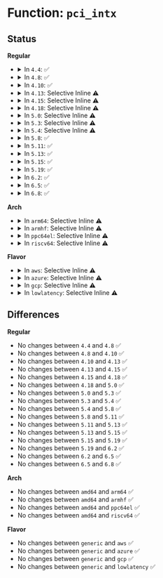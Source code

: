# Function: <code>pci_intx</code>

## Status
<b>Regular</b>
<ul>
<li>
<details>
<summary>In <code>4.4</code>: ✅</summary>

```c
void pci_intx(struct pci_dev *pdev, int enable);
```

**Collision:** Unique Global

**Inline:** No

**Transformation:** False

**Instances:**

```
In drivers/pci/pci.c (ffffffff814344b0)
Location: drivers/pci/pci.c:3251
Inline: False
Direct callers:
  - drivers/pci/pci.c:pcim_release
  - drivers/pci/msi.c:pci_enable_msi_range
  - drivers/pci/msi.c:pci_restore_msi_state
  - drivers/pci/msi.c:pci_restore_msi_state
  - drivers/ata/ata_piix.c:piix_init_one
```
**Symbols:**

```
ffffffff814344b0-ffffffff81434575: pci_intx (STB_GLOBAL)
```
</details>
</li>
<li>
<details>
<summary>In <code>4.8</code>: ✅</summary>

```c
void pci_intx(struct pci_dev *pdev, int enable);
```

**Collision:** Unique Global

**Inline:** No

**Transformation:** False

**Instances:**

```
In drivers/pci/pci.c (ffffffff8147fe40)
Location: drivers/pci/pci.c:3561
Inline: False
Direct callers:
  - drivers/pci/pci.c:pcim_release
  - drivers/pci/msi.c:pci_alloc_irq_vectors
  - drivers/pci/msi.c:__pci_enable_msi_range
  - drivers/pci/msi.c:pci_restore_msi_state
  - drivers/pci/msi.c:pci_restore_msi_state
  - drivers/ata/ata_piix.c:piix_init_one
```
**Symbols:**

```
ffffffff8147fe40-ffffffff8147ff05: pci_intx (STB_GLOBAL)
```
</details>
</li>
<li>
<details>
<summary>In <code>4.10</code>: ✅</summary>

```c
void pci_intx(struct pci_dev *pdev, int enable);
```

**Collision:** Unique Global

**Inline:** No

**Transformation:** False

**Instances:**

```
In drivers/pci/pci.c (ffffffff814a1490)
Location: drivers/pci/pci.c:3599
Inline: False
Direct callers:
  - drivers/pci/pci.c:pcim_release
  - drivers/pci/msi.c:pci_alloc_irq_vectors_affinity
  - drivers/pci/msi.c:__pci_enable_msi_range
  - drivers/pci/msi.c:pci_restore_msi_state
  - drivers/pci/msi.c:pci_restore_msi_state
  - drivers/ata/ata_piix.c:piix_init_one
```
**Symbols:**

```
ffffffff814a1490-ffffffff814a1555: pci_intx (STB_GLOBAL)
```
</details>
</li>
<li>
<details>
<summary>In <code>4.13</code>: Selective Inline ⚠️</summary>

```c
void pci_intx(struct pci_dev *pdev, int enable);
```

**Collision:** Unique Global

**Inline:** Selective

**Transformation:** False

**Instances:**

```
In drivers/pci/pci.c (ffffffff814ac470)
Location: drivers/pci/pci.c:3737
Inline: True
Direct callers:
  - drivers/pci/pci.c:pcim_release
  - drivers/pci/msi.c:pci_alloc_irq_vectors_affinity
  - drivers/pci/msi.c:__pci_enable_msi_range
  - drivers/pci/msi.c:__pci_enable_msix
  - drivers/pci/msi.c:pci_restore_msi_state
  - drivers/pci/msi.c:pci_restore_msi_state
  - drivers/ata/ata_piix.c:piix_init_one
```
**Symbols:**

```
ffffffff814ac470-ffffffff814ac52a: pci_intx (STB_GLOBAL)
```
</details>
</li>
<li>
<details>
<summary>In <code>4.15</code>: Selective Inline ⚠️</summary>

```c
void pci_intx(struct pci_dev *pdev, int enable);
```

**Collision:** Unique Global

**Inline:** Selective

**Transformation:** False

**Instances:**

```
In drivers/pci/pci.c (ffffffff814eb540)
Location: drivers/pci/pci.c:3752
Inline: True
Direct callers:
  - drivers/pci/pci.c:pcim_release
  - drivers/pci/msi.c:pci_alloc_irq_vectors_affinity
  - drivers/pci/msi.c:__pci_enable_msi_range
  - drivers/pci/msi.c:__pci_enable_msix
  - drivers/pci/msi.c:pci_restore_msi_state
  - drivers/pci/msi.c:pci_restore_msi_state
  - drivers/ata/ata_piix.c:piix_init_one
```
**Symbols:**

```
ffffffff814eb540-ffffffff814eb5fa: pci_intx (STB_GLOBAL)
```
</details>
</li>
<li>
<details>
<summary>In <code>4.18</code>: Selective Inline ⚠️</summary>

```c
void pci_intx(struct pci_dev *pdev, int enable);
```

**Collision:** Unique Global

**Inline:** Selective

**Transformation:** False

**Instances:**

```
In drivers/pci/pci.c (ffffffff8151aeb0)
Location: drivers/pci/pci.c:3957
Inline: True
Direct callers:
  - drivers/pci/pci.c:pcim_release
  - drivers/pci/msi.c:pci_alloc_irq_vectors_affinity
  - drivers/pci/msi.c:__pci_enable_msi_range
  - drivers/pci/msi.c:__pci_enable_msix
  - drivers/pci/msi.c:pci_restore_msi_state
  - drivers/pci/msi.c:pci_restore_msi_state
  - drivers/ata/ata_piix.c:piix_init_one
  - drivers/i2c/busses/i2c-amd-pci-mp2.c:amd_mp2_pci_remove
  - drivers/i2c/busses/i2c-amd-pci-mp2.c:amd_mp2_pci_probe
```
**Symbols:**

```
ffffffff8151aeb0-ffffffff8151af5e: pci_intx (STB_GLOBAL)
```
</details>
</li>
<li>
<details>
<summary>In <code>5.0</code>: Selective Inline ⚠️</summary>

```c
void pci_intx(struct pci_dev *pdev, int enable);
```

**Collision:** Unique Global

**Inline:** Selective

**Transformation:** False

**Instances:**

```
In drivers/pci/pci.c (ffffffff81530c20)
Location: drivers/pci/pci.c:4222
Inline: True
Direct callers:
  - drivers/pci/pci.c:pcim_release
  - drivers/pci/msi.c:pci_alloc_irq_vectors_affinity
  - drivers/pci/msi.c:__pci_enable_msi_range
  - drivers/pci/msi.c:pci_restore_msi_state
  - drivers/pci/msi.c:pci_restore_msi_state
  - drivers/ata/ata_piix.c:piix_init_one
```
**Symbols:**

```
ffffffff81530c20-ffffffff81530cce: pci_intx (STB_GLOBAL)
```
</details>
</li>
<li>
<details>
<summary>In <code>5.3</code>: Selective Inline ⚠️</summary>

```c
void pci_intx(struct pci_dev *pdev, int enable);
```

**Collision:** Unique Global

**Inline:** Selective

**Transformation:** False

**Instances:**

```
In drivers/pci/pci.c (ffffffff81560560)
Location: drivers/pci/pci.c:4320
Inline: True
Direct callers:
  - drivers/pci/pci.c:pcim_release
  - drivers/pci/msi.c:pci_alloc_irq_vectors_affinity
  - drivers/pci/msi.c:__pci_enable_msi_range
  - drivers/pci/msi.c:pci_restore_msi_state
  - drivers/pci/msi.c:pci_restore_msi_state
  - drivers/ata/ata_piix.c:piix_init_one
```
**Symbols:**

```
ffffffff81560560-ffffffff8156060d: pci_intx (STB_GLOBAL)
```
</details>
</li>
<li>
<details>
<summary>In <code>5.4</code>: Selective Inline ⚠️</summary>

```c
void pci_intx(struct pci_dev *pdev, int enable);
```

**Collision:** Unique Global

**Inline:** Selective

**Transformation:** False

**Instances:**

```
In drivers/pci/pci.c (ffffffff81581680)
Location: drivers/pci/pci.c:4316
Inline: True
Direct callers:
  - drivers/pci/pci.c:pcim_release
  - drivers/pci/msi.c:pci_alloc_irq_vectors_affinity
  - drivers/pci/msi.c:__pci_enable_msi_range
  - drivers/pci/msi.c:pci_restore_msi_state
  - drivers/pci/msi.c:pci_restore_msi_state
  - drivers/ata/ata_piix.c:piix_init_one
  - drivers/vfio/pci/vfio_pci.c:vfio_pci_enable
  - drivers/vfio/pci/vfio_pci_intrs.c:vfio_pci_set_intx_trigger
  - drivers/vfio/pci/vfio_pci_intrs.c:vfio_msi_disable
  - drivers/vfio/pci/vfio_pci_intrs.c:vfio_pci_intx_unmask_handler
  - drivers/vfio/pci/vfio_pci_intrs.c:vfio_pci_intx_mask
  - drivers/vfio/pci/vfio_pci_intrs.c:vfio_pci_intx_mask
```
**Symbols:**

```
ffffffff81581680-ffffffff8158172d: pci_intx (STB_GLOBAL)
```
</details>
</li>
<li>
<details>
<summary>In <code>5.8</code>: ✅</summary>

```c
void pci_intx(struct pci_dev *pdev, int enable);
```

**Collision:** Unique Global

**Inline:** No

**Transformation:** False

**Instances:**

```
In drivers/pci/pci.c (ffffffff81627090)
Location: drivers/pci/pci.c:4387
Inline: False
Direct callers:
  - drivers/pci/pci.c:pcim_release
  - drivers/pci/msi.c:pci_alloc_irq_vectors_affinity
  - drivers/pci/msi.c:msix_capability_init
  - drivers/pci/msi.c:msi_capability_init
  - drivers/pci/msi.c:pci_restore_msi_state
  - drivers/pci/msi.c:pci_restore_msi_state
  - drivers/ata/ata_piix.c:piix_init_one
  - drivers/vfio/pci/vfio_pci.c:vfio_pci_enable
  - drivers/vfio/pci/vfio_pci_intrs.c:vfio_pci_set_intx_trigger
  - drivers/vfio/pci/vfio_pci_intrs.c:vfio_msi_disable
  - drivers/vfio/pci/vfio_pci_intrs.c:vfio_pci_intx_unmask_handler
  - drivers/vfio/pci/vfio_pci_intrs.c:vfio_pci_intx_mask
  - drivers/vfio/pci/vfio_pci_intrs.c:vfio_pci_intx_mask
```
**Symbols:**

```
ffffffff81627090-ffffffff8162714d: pci_intx (STB_GLOBAL)
```
</details>
</li>
<li>
<details>
<summary>In <code>5.11</code>: ✅</summary>

```c
void pci_intx(struct pci_dev *pdev, int enable);
```

**Collision:** Unique Global

**Inline:** No

**Transformation:** False

**Instances:**

```
In drivers/pci/pci.c (ffffffff8164cd30)
Location: drivers/pci/pci.c:4462
Inline: False
Direct callers:
  - drivers/pci/pci.c:pcim_release
  - drivers/pci/msi.c:pci_alloc_irq_vectors_affinity
  - drivers/pci/msi.c:msix_capability_init
  - drivers/pci/msi.c:msi_capability_init
  - drivers/pci/msi.c:pci_restore_msi_state
  - drivers/pci/msi.c:pci_restore_msi_state
  - drivers/ata/ata_piix.c:piix_init_one
  - drivers/vfio/pci/vfio_pci.c:vfio_pci_enable
  - drivers/vfio/pci/vfio_pci_intrs.c:vfio_pci_set_intx_trigger
  - drivers/vfio/pci/vfio_pci_intrs.c:vfio_msi_disable
  - drivers/vfio/pci/vfio_pci_intrs.c:vfio_pci_intx_unmask_handler
  - drivers/vfio/pci/vfio_pci_intrs.c:vfio_pci_intx_mask
  - drivers/vfio/pci/vfio_pci_intrs.c:vfio_pci_intx_mask
```
**Symbols:**

```
ffffffff8164cd30-ffffffff8164cded: pci_intx (STB_GLOBAL)
```
</details>
</li>
<li>
<details>
<summary>In <code>5.13</code>: ✅</summary>

```c
void pci_intx(struct pci_dev *pdev, int enable);
```

**Collision:** Unique Global

**Inline:** No

**Transformation:** False

**Instances:**

```
In drivers/pci/pci.c (ffffffff8162f8b0)
Location: drivers/pci/pci.c:4511
Inline: False
Direct callers:
  - drivers/pci/pci.c:pcim_release
  - drivers/pci/msi.c:pci_alloc_irq_vectors_affinity
  - drivers/pci/msi.c:msix_capability_init
  - drivers/pci/msi.c:msi_capability_init
  - drivers/pci/msi.c:pci_restore_msi_state
  - drivers/pci/msi.c:pci_restore_msi_state
  - drivers/ata/ata_piix.c:piix_init_one
  - drivers/vfio/pci/vfio_pci.c:vfio_pci_enable
  - drivers/vfio/pci/vfio_pci_intrs.c:vfio_pci_set_intx_trigger
  - drivers/vfio/pci/vfio_pci_intrs.c:vfio_msi_disable
  - drivers/vfio/pci/vfio_pci_intrs.c:vfio_pci_intx_unmask_handler
  - drivers/vfio/pci/vfio_pci_intrs.c:vfio_pci_intx_mask
  - drivers/vfio/pci/vfio_pci_intrs.c:vfio_pci_intx_mask
```
**Symbols:**

```
ffffffff8162f8b0-ffffffff8162f96d: pci_intx (STB_GLOBAL)
```
</details>
</li>
<li>
<details>
<summary>In <code>5.15</code>: ✅</summary>

```c
void pci_intx(struct pci_dev *pdev, int enable);
```

**Collision:** Unique Global

**Inline:** No

**Transformation:** False

**Instances:**

```
In drivers/pci/pci.c (ffffffff8169f5c0)
Location: drivers/pci/pci.c:4561
Inline: False
Direct callers:
  - drivers/pci/pci.c:pcim_release
  - drivers/pci/msi.c:pci_alloc_irq_vectors_affinity
  - drivers/pci/msi.c:__pci_enable_msi_range
  - drivers/pci/msi.c:msix_capability_init
  - drivers/pci/msi.c:pci_restore_msi_state
  - drivers/pci/msi.c:pci_restore_msi_state
  - drivers/ata/ata_piix.c:piix_init_one
  - drivers/vfio/pci/vfio_pci_core.c:vfio_pci_core_enable
  - drivers/vfio/pci/vfio_pci_intrs.c:vfio_pci_set_intx_trigger
  - drivers/vfio/pci/vfio_pci_intrs.c:vfio_msi_disable
  - drivers/vfio/pci/vfio_pci_intrs.c:vfio_pci_intx_unmask_handler
  - drivers/vfio/pci/vfio_pci_intrs.c:vfio_pci_intx_mask
  - drivers/vfio/pci/vfio_pci_intrs.c:vfio_pci_intx_mask
```
**Symbols:**

```
ffffffff8169f5c0-ffffffff8169f67d: pci_intx (STB_GLOBAL)
```
</details>
</li>
<li>
<details>
<summary>In <code>5.19</code>: ✅</summary>

```c
void pci_intx(struct pci_dev *pdev, int enable);
```

**Collision:** Unique Global

**Inline:** No

**Transformation:** False

**Instances:**

```
In drivers/pci/pci.c (ffffffff817c0e00)
Location: drivers/pci/pci.c:4657
Inline: False
Direct callers:
  - drivers/pci/pci.c:pcim_release
  - drivers/pci/msi/msi.c:pci_alloc_irq_vectors_affinity
  - drivers/pci/msi/msi.c:__pci_enable_msi_range
  - drivers/pci/msi/msi.c:msix_capability_init
  - drivers/pci/msi/msi.c:pci_restore_msi_state
  - drivers/pci/msi/msi.c:pci_restore_msi_state
  - drivers/ata/ata_piix.c:piix_init_one
  - drivers/vfio/pci/vfio_pci_core.c:vfio_pci_core_enable
  - drivers/vfio/pci/vfio_pci_intrs.c:vfio_pci_set_intx_trigger
  - drivers/vfio/pci/vfio_pci_intrs.c:vfio_msi_disable
  - drivers/vfio/pci/vfio_pci_intrs.c:vfio_pci_intx_unmask_handler
  - drivers/vfio/pci/vfio_pci_intrs.c:vfio_pci_intx_mask
  - drivers/vfio/pci/vfio_pci_intrs.c:vfio_pci_intx_mask
```
**Symbols:**

```
ffffffff817c0e00-ffffffff817c0ed1: pci_intx (STB_GLOBAL)
```
</details>
</li>
<li>
<details>
<summary>In <code>6.2</code>: ✅</summary>

```c
void pci_intx(struct pci_dev *pdev, int enable);
```

**Collision:** Unique Global

**Inline:** No

**Transformation:** False

**Instances:**

```
In drivers/pci/pci.c (ffffffff818dd610)
Location: drivers/pci/pci.c:4600
Inline: False
Direct callers:
  - drivers/pci/pci.c:pcim_release
  - drivers/pci/msi/api.c:pci_alloc_irq_vectors_affinity
  - drivers/pci/msi/msi.c:pci_msix_shutdown
  - drivers/pci/msi/msi.c:__pci_restore_msix_state
  - drivers/pci/msi/msi.c:__pci_enable_msix_range
  - drivers/pci/msi/msi.c:pci_msi_shutdown
  - drivers/pci/msi/msi.c:__pci_restore_msi_state
  - drivers/pci/msi/msi.c:msi_capability_init
  - drivers/ata/ata_piix.c:piix_init_one
```
**Symbols:**

```
ffffffff818dd610-ffffffff818dd6e1: pci_intx (STB_GLOBAL)
```
</details>
</li>
<li>
<details>
<summary>In <code>6.5</code>: ✅</summary>

```c
void pci_intx(struct pci_dev *pdev, int enable);
```

**Collision:** Unique Global

**Inline:** No

**Transformation:** False

**Instances:**

```
In drivers/pci/pci.c (ffffffff81920ac0)
Location: drivers/pci/pci.c:4638
Inline: False
Direct callers:
  - drivers/pci/pci.c:pcim_release
  - drivers/pci/msi/api.c:pci_alloc_irq_vectors_affinity
  - drivers/pci/msi/msi.c:pci_msix_shutdown
  - drivers/pci/msi/msi.c:__pci_restore_msix_state
  - drivers/pci/msi/msi.c:__pci_enable_msix_range
  - drivers/pci/msi/msi.c:pci_msi_shutdown
  - drivers/pci/msi/msi.c:__pci_restore_msi_state
  - drivers/pci/msi/msi.c:msi_capability_init
  - drivers/ata/ata_piix.c:piix_init_one
```
**Symbols:**

```
ffffffff81920ac0-ffffffff81920b91: pci_intx (STB_GLOBAL)
```
</details>
</li>
<li>
<details>
<summary>In <code>6.8</code>: ✅</summary>

```c
void pci_intx(struct pci_dev *pdev, int enable);
```

**Collision:** Unique Global

**Inline:** No

**Transformation:** False

**Instances:**

```
In drivers/pci/pci.c (ffffffff81968c60)
Location: drivers/pci/pci.c:4748
Inline: False
Direct callers:
  - drivers/pci/pci.c:pcim_release
  - drivers/pci/msi/api.c:pci_alloc_irq_vectors_affinity
  - drivers/pci/msi/msi.c:pci_msix_shutdown
  - drivers/pci/msi/msi.c:__pci_restore_msix_state
  - drivers/pci/msi/msi.c:__pci_enable_msix_range
  - drivers/pci/msi/msi.c:pci_msi_shutdown
  - drivers/pci/msi/msi.c:__pci_restore_msi_state
  - drivers/pci/msi/msi.c:msi_capability_init
  - drivers/ata/ata_piix.c:piix_init_one
```
**Symbols:**

```
ffffffff81968c60-ffffffff81968d31: pci_intx (STB_GLOBAL)
```
</details>
</li>
</ul>
<b>Arch</b>
<ul>
<li>
<details>
<summary>In <code>arm64</code>: Selective Inline ⚠️</summary>

```c
void pci_intx(struct pci_dev *pdev, int enable);
```

**Collision:** Unique Global

**Inline:** Selective

**Transformation:** False

**Instances:**

```
In drivers/pci/pci.c (ffff8000106e47b8)
Location: drivers/pci/pci.c:4316
Inline: True
Direct callers:
  - drivers/pci/pci.c:pcim_release
  - drivers/pci/msi.c:pci_alloc_irq_vectors_affinity
  - drivers/pci/msi.c:__pci_enable_msi_range
  - drivers/pci/msi.c:pci_restore_msi_state
  - drivers/pci/msi.c:pci_restore_msi_state
```
**Symbols:**

```
ffff8000106e47b8-ffff8000106e4884: pci_intx (STB_GLOBAL)
```
</details>
</li>
<li>
<details>
<summary>In <code>armhf</code>: Selective Inline ⚠️</summary>

```c
void pci_intx(struct pci_dev *pdev, int enable);
```

**Collision:** Unique Global

**Inline:** Selective

**Transformation:** False

**Instances:**

```
In drivers/pci/pci.c (c0880510)
Location: drivers/pci/pci.c:4316
Inline: True
Direct callers:
  - drivers/pci/pci.c:pcim_release
  - drivers/pci/msi.c:pci_alloc_irq_vectors_affinity
  - drivers/pci/msi.c:__pci_enable_msi_range
  - drivers/pci/msi.c:pci_restore_msi_state
  - drivers/pci/msi.c:pci_restore_msi_state
```
**Symbols:**

```
c0880510-c08805e0: pci_intx (STB_GLOBAL)
```
</details>
</li>
<li>
<details>
<summary>In <code>ppc64el</code>: Selective Inline ⚠️</summary>

```c
void pci_intx(struct pci_dev *pdev, int enable);
```

**Collision:** Unique Global

**Inline:** Selective

**Transformation:** False

**Instances:**

```
In drivers/pci/pci.c (c00000000085edf0)
Location: drivers/pci/pci.c:4316
Inline: True
Direct callers:
  - drivers/pci/pci.c:pcim_release
  - drivers/pci/msi.c:pci_alloc_irq_vectors_affinity
  - drivers/pci/msi.c:__pci_enable_msi_range
  - drivers/pci/msi.c:pci_restore_msi_state
  - drivers/pci/msi.c:pci_restore_msi_state
  - drivers/vfio/pci/vfio_pci.c:vfio_pci_enable
  - drivers/vfio/pci/vfio_pci_intrs.c:vfio_pci_set_intx_trigger
  - drivers/vfio/pci/vfio_pci_intrs.c:vfio_msi_disable
  - drivers/vfio/pci/vfio_pci_intrs.c:vfio_pci_intx_unmask_handler
  - drivers/vfio/pci/vfio_pci_intrs.c:vfio_pci_intx_mask
  - drivers/vfio/pci/vfio_pci_intrs.c:vfio_pci_intx_mask
```
**Symbols:**

```
c00000000085edf0-c00000000085eee0: pci_intx (STB_GLOBAL)
```
</details>
</li>
<li>
<details>
<summary>In <code>riscv64</code>: Selective Inline ⚠️</summary>

```c
void pci_intx(struct pci_dev *pdev, int enable);
```

**Collision:** Unique Global

**Inline:** Selective

**Transformation:** False

**Instances:**

```
In drivers/pci/pci.c (ffffffe0004bbc5c)
Location: drivers/pci/pci.c:4316
Inline: True
Direct callers:
  - drivers/pci/pci.c:pcim_release
  - drivers/pci/msi.c:pci_alloc_irq_vectors_affinity
  - drivers/pci/msi.c:__pci_enable_msi_range
  - drivers/pci/msi.c:pci_restore_msi_state
  - drivers/pci/msi.c:pci_restore_msi_state
```
**Symbols:**

```
ffffffe0004bbc5c-ffffffe0004bbcee: pci_intx (STB_GLOBAL)
```
</details>
</li>
</ul>
<b>Flavor</b>
<ul>
<li>
<details>
<summary>In <code>aws</code>: Selective Inline ⚠️</summary>

```c
void pci_intx(struct pci_dev *pdev, int enable);
```

**Collision:** Unique Global

**Inline:** Selective

**Transformation:** False

**Instances:**

```
In drivers/pci/pci.c (ffffffff81575ba0)
Location: drivers/pci/pci.c:4316
Inline: True
Direct callers:
  - drivers/pci/pci.c:pcim_release
  - drivers/pci/msi.c:pci_alloc_irq_vectors_affinity
  - drivers/pci/msi.c:__pci_enable_msi_range
  - drivers/pci/msi.c:pci_restore_msi_state
  - drivers/pci/msi.c:pci_restore_msi_state
  - drivers/ata/ata_piix.c:piix_init_one
```
**Symbols:**

```
ffffffff81575ba0-ffffffff81575c4d: pci_intx (STB_GLOBAL)
```
</details>
</li>
<li>
<details>
<summary>In <code>azure</code>: Selective Inline ⚠️</summary>

```c
void pci_intx(struct pci_dev *pdev, int enable);
```

**Collision:** Unique Global

**Inline:** Selective

**Transformation:** False

**Instances:**

```
In drivers/pci/pci.c (ffffffff81564300)
Location: drivers/pci/pci.c:4316
Inline: True
Direct callers:
  - drivers/pci/pci.c:pcim_release
  - drivers/pci/msi.c:pci_alloc_irq_vectors_affinity
  - drivers/pci/msi.c:__pci_enable_msi_range
  - drivers/pci/msi.c:pci_restore_msi_state
  - drivers/pci/msi.c:pci_restore_msi_state
  - drivers/ata/ata_piix.c:piix_init_one
  - drivers/vfio/pci/vfio_pci.c:vfio_pci_enable
  - drivers/vfio/pci/vfio_pci_intrs.c:vfio_pci_set_intx_trigger
  - drivers/vfio/pci/vfio_pci_intrs.c:vfio_msi_disable
  - drivers/vfio/pci/vfio_pci_intrs.c:vfio_pci_intx_unmask_handler
  - drivers/vfio/pci/vfio_pci_intrs.c:vfio_pci_intx_mask
  - drivers/vfio/pci/vfio_pci_intrs.c:vfio_pci_intx_mask
```
**Symbols:**

```
ffffffff81564300-ffffffff815643ad: pci_intx (STB_GLOBAL)
```
</details>
</li>
<li>
<details>
<summary>In <code>gcp</code>: Selective Inline ⚠️</summary>

```c
void pci_intx(struct pci_dev *pdev, int enable);
```

**Collision:** Unique Global

**Inline:** Selective

**Transformation:** False

**Instances:**

```
In drivers/pci/pci.c (ffffffff815753d0)
Location: drivers/pci/pci.c:4316
Inline: True
Direct callers:
  - drivers/pci/pci.c:pcim_release
  - drivers/pci/msi.c:pci_alloc_irq_vectors_affinity
  - drivers/pci/msi.c:__pci_enable_msi_range
  - drivers/pci/msi.c:pci_restore_msi_state
  - drivers/pci/msi.c:pci_restore_msi_state
  - drivers/ata/ata_piix.c:piix_init_one
  - drivers/vfio/pci/vfio_pci.c:vfio_pci_enable
  - drivers/vfio/pci/vfio_pci_intrs.c:vfio_pci_set_intx_trigger
  - drivers/vfio/pci/vfio_pci_intrs.c:vfio_msi_disable
  - drivers/vfio/pci/vfio_pci_intrs.c:vfio_pci_intx_unmask_handler
  - drivers/vfio/pci/vfio_pci_intrs.c:vfio_pci_intx_mask
  - drivers/vfio/pci/vfio_pci_intrs.c:vfio_pci_intx_mask
  - drivers/i2c/busses/i2c-amd-mp2-pci.c:amd_mp2_pci_remove
  - drivers/i2c/busses/i2c-amd-mp2-pci.c:amd_mp2_pci_probe
```
**Symbols:**

```
ffffffff815753d0-ffffffff8157547d: pci_intx (STB_GLOBAL)
```
</details>
</li>
<li>
<details>
<summary>In <code>lowlatency</code>: Selective Inline ⚠️</summary>

```c
void pci_intx(struct pci_dev *pdev, int enable);
```

**Collision:** Unique Global

**Inline:** Selective

**Transformation:** False

**Instances:**

```
In drivers/pci/pci.c (ffffffff8158f9a0)
Location: drivers/pci/pci.c:4316
Inline: True
Direct callers:
  - drivers/pci/pci.c:pcim_release
  - drivers/pci/msi.c:pci_alloc_irq_vectors_affinity
  - drivers/pci/msi.c:__pci_enable_msi_range
  - drivers/pci/msi.c:pci_restore_msi_state
  - drivers/pci/msi.c:pci_restore_msi_state
  - drivers/ata/ata_piix.c:piix_init_one
  - drivers/vfio/pci/vfio_pci.c:vfio_pci_enable
  - drivers/vfio/pci/vfio_pci_intrs.c:vfio_pci_set_intx_trigger
  - drivers/vfio/pci/vfio_pci_intrs.c:vfio_msi_disable
  - drivers/vfio/pci/vfio_pci_intrs.c:vfio_pci_intx_unmask_handler
  - drivers/vfio/pci/vfio_pci_intrs.c:vfio_pci_intx_mask
  - drivers/vfio/pci/vfio_pci_intrs.c:vfio_pci_intx_mask
```
**Symbols:**

```
ffffffff8158f9a0-ffffffff8158fa4d: pci_intx (STB_GLOBAL)
```
</details>
</li>
</ul>

## Differences
<b>Regular</b>
<ul>
<li>
No changes between <code>4.4</code> and <code>4.8</code> ✅
</li>
<li>
No changes between <code>4.8</code> and <code>4.10</code> ✅
</li>
<li>
No changes between <code>4.10</code> and <code>4.13</code> ✅
</li>
<li>
No changes between <code>4.13</code> and <code>4.15</code> ✅
</li>
<li>
No changes between <code>4.15</code> and <code>4.18</code> ✅
</li>
<li>
No changes between <code>4.18</code> and <code>5.0</code> ✅
</li>
<li>
No changes between <code>5.0</code> and <code>5.3</code> ✅
</li>
<li>
No changes between <code>5.3</code> and <code>5.4</code> ✅
</li>
<li>
No changes between <code>5.4</code> and <code>5.8</code> ✅
</li>
<li>
No changes between <code>5.8</code> and <code>5.11</code> ✅
</li>
<li>
No changes between <code>5.11</code> and <code>5.13</code> ✅
</li>
<li>
No changes between <code>5.13</code> and <code>5.15</code> ✅
</li>
<li>
No changes between <code>5.15</code> and <code>5.19</code> ✅
</li>
<li>
No changes between <code>5.19</code> and <code>6.2</code> ✅
</li>
<li>
No changes between <code>6.2</code> and <code>6.5</code> ✅
</li>
<li>
No changes between <code>6.5</code> and <code>6.8</code> ✅
</li>
</ul>
<b>Arch</b>
<ul>
<li>
No changes between <code>amd64</code> and <code>arm64</code> ✅
</li>
<li>
No changes between <code>amd64</code> and <code>armhf</code> ✅
</li>
<li>
No changes between <code>amd64</code> and <code>ppc64el</code> ✅
</li>
<li>
No changes between <code>amd64</code> and <code>riscv64</code> ✅
</li>
</ul>
<b>Flavor</b>
<ul>
<li>
No changes between <code>generic</code> and <code>aws</code> ✅
</li>
<li>
No changes between <code>generic</code> and <code>azure</code> ✅
</li>
<li>
No changes between <code>generic</code> and <code>gcp</code> ✅
</li>
<li>
No changes between <code>generic</code> and <code>lowlatency</code> ✅
</li>
</ul>
